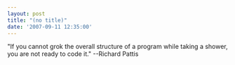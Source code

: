 ```yaml
---
layout: post
title: "(no title)"
date: '2007-09-11 12:35:00'
---
```


"If you cannot grok the overall structure of a program while taking a shower, you are not ready to code it." --Richard Pattis